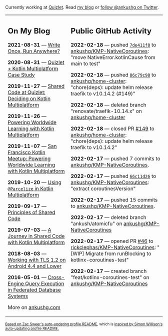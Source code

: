 Currently working at [Quizlet](https://quizlet.com/). Read [my blog](https://ankushg.com/) or [follow @ankushg on Twitter](https://twitter.com/ankushg).

<table><tr><td valign="top" width="40%">

## On My Blog
<!-- blog starts -->
**2021-08-31** — [Write Once, Run Anywhere?](https://ankushg.com/posts/write-once-run-anywhere-increment/)

**2020-08-31** — [Quizlet + Kotlin Multiplatform Case Study](https://ankushg.com/posts/quizlet-kotlin-multiplatform-case-study/)

**2019-11-27** — [Shared Code at Quizlet: Deciding on Kotlin Multiplatform](https://ankushg.com/posts/shared-code-kotlin-multiplatform/)

**2019-11-26** — [Powering Worldwide Learning with Kotlin Multiplatform](https://ankushg.com/speaking/droidcon-sf-2019)

**2019-11-07** — [San Francisco Kotlin Meetup: Powering Worldwide Learning with Kotlin Multiplatform](https://ankushg.com/speaking/sf-kotlin-meetup-2019)

**2019-10-20** — [Using `@Parcelize` in Kotlin Multiplatform](https://ankushg.com/posts/multiplatform-parcelize/)

**2019-09-17** — [Principles of Shared Code](https://ankushg.com/speaking/denver-startup-week-2019)

**2019-07-03** — [A Journey in Shared Code with Kotlin Multiplatform](https://ankushg.com/speaking/droidcon-berlin-2019)

**2018-08-03** — [Working with TLS 1.2 on Android 4.4 and Lower](https://ankushg.com/posts/tls-1.2-on-android/)

**2016-05-01** — [Cross-Engine Query Execution in Federated Database Systems](https://ankushg.com/projects/thesis)
<!-- blog ends -->
More on [ankushg.com](https://ankushg.com/)
</td><td valign="top" width="60%">

## Public GitHub Activity
<!-- githubActivity starts -->
**2022-02-18** — pushed [`7de411f8`](https://github.com/ankushg/KMP-NativeCoroutines/commit/7de411f889bec50272043421632a2b6b98958c63) to [ankushg/KMP-NativeCoroutines](https://api.github.com/repos/ankushg/KMP-NativeCoroutines): "move NativeError.kotlinCause from main to test"

**2022-02-18** — pushed [`86c79c98`](https://github.com/ankushg/home-cluster/commit/86c79c983c0d642856bfa0fbfbf8c2dd038f1343) to [ankushg/home-cluster](https://api.github.com/repos/ankushg/home-cluster): "chore(deps): update helm release traefik to v10.14.2 (#149)"

**2022-02-18** — deleted branch "renovate/traefik-10.14.x" on [ankushg/home-cluster](https://api.github.com/repos/ankushg/home-cluster)

**2022-02-18** — closed PR [#149](https://github.com/ankushg/home-cluster/pull/149) to [ankushg/home-cluster](https://api.github.com/repos/ankushg/home-cluster): "chore(deps): update helm release traefik to v10.14.2"

**2022-02-17** — pushed 7 commits to [ankushg/KMP-NativeCoroutines](https://api.github.com/repos/ankushg/KMP-NativeCoroutines).

**2022-02-17** — pushed [`66c11d26`](https://github.com/ankushg/KMP-NativeCoroutines/commit/66c11d264b698b685f1cdee8eb9bc5970b5127b2) to [ankushg/KMP-NativeCoroutines](https://api.github.com/repos/ankushg/KMP-NativeCoroutines): "extract coroutinesVersion"

**2022-02-17** — pushed 15 commits to [ankushg/KMP-NativeCoroutines](https://api.github.com/repos/ankushg/KMP-NativeCoroutines).

**2022-02-17** — deleted branch "ankush/atomicfu" on [ankushg/KMP-NativeCoroutines](https://api.github.com/repos/ankushg/KMP-NativeCoroutines)

**2022-02-17** — opened PR [#46](https://github.com/rickclephas/KMP-NativeCoroutines/pull/46) to [rickclephas/KMP-NativeCoroutines](https://api.github.com/repos/rickclephas/KMP-NativeCoroutines): "[WIP] Migrate from runBlocking to kotlinx-coroutines-test"

**2022-02-17** — created branch "feat/kotlinx-coroutines-test" on [ankushg/KMP-NativeCoroutines](https://api.github.com/repos/ankushg/KMP-NativeCoroutines)
<!-- githubActivity ends -->
</td></tr></table>

<sub><a href="https://github.com/ZacSweers/ZacSweers">Based on Zac Sweer's auto-updating profile README</a>, which is <a href="https://simonwillison.net/2020/Jul/10/self-updating-profile-readme/">inspired by Simon Willison's auto-updating profile README.</a></sub>